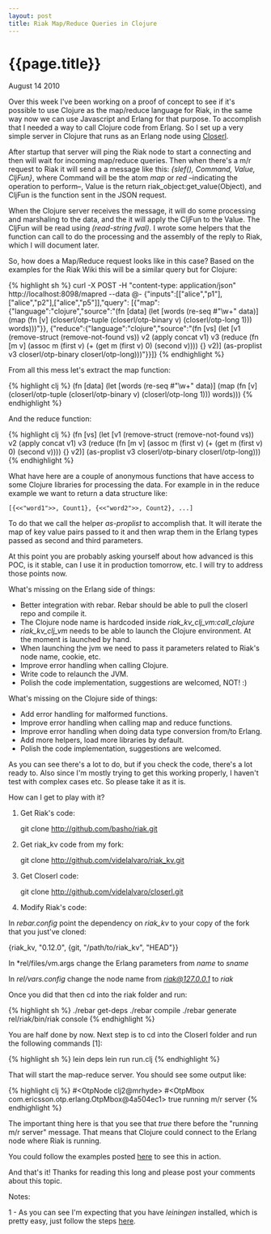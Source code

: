 ```yaml
---
layout: post
title: Riak Map/Reduce Queries in Clojure
---
```


# {{page.title}}

<span class="meta">August 14 2010</span>

Over this week I've been working on a proof of concept to see if it's possible to use Clojure as the map/reduce language for Riak, in the same way now we can use Javascript and Erlang for that purpose. To accomplish that I needed a way to call Clojure code from Erlang. So I set up a very simple server in Clojure that runs as an Erlang node using [Closerl](http://github.com/videlalvaro/closerl).

After startup that server will ping the Riak node to start a connecting and then will wait for incoming map/reduce queries. Then when there's a m/r request to Riak it will send a a message like this: *{slef(), Command, Value, CljFun}*, where Command will be the atom *map* or *red* –indicating the operation to perform–, Value is the return riak_object:get_value(Object), and CljFun is the function sent in the JSON request.

When the Clojure server receives the message, it will do some processing and marshaling to the data, and the it will apply the CljFun to the Value. The CljFun will be read using _(read-string fval)_. I wrote some helpers that the function can call to do the processing and the assembly of the reply to Riak, which I will document later.

So, how does a Map/Reduce request looks like in this case? Based on the examples for the Riak Wiki this will be a similar query but for Clojure:

{% highlight sh %}
curl -X POST -H "content-type: application/json" \
http://localhost:8098/mapred --data @-
{"inputs":[["alice","p1"],["alice","p2"],["alice","p5"]],"query":
[{"map":{"language":"clojure","source":"(fn [data]  (let [words 
(re-seq #\"\\w+\" data)] (map (fn [v] (closerl/otp-tuple 
(closerl/otp-binary v) (closerl/otp-long 1))) words)))"}},
{"reduce":{"language":"clojure","source":"(fn [vs] (let [v1 
(remove-struct (remove-not-found vs)) v2 (apply concat v1) 
v3 (reduce (fn [m v] (assoc m (first v) (+ (get m (first v) 0) 
(second v)))) {} v2)] (as-proplist v3 closerl/otp-binary 
closerl/otp-long)))"}}]}
{% endhighlight %}

From all this mess let's extract the map function:

{% highlight clj %}
(fn [data]
  (let [words (re-seq #\"\\w+\" data)] 
  (map (fn [v] (closerl/otp-tuple (closerl/otp-binary v) (closerl/otp-long 1))) words)))
{% endhighlight %}

And the reduce function:

{% highlight clj %}
(fn [vs] 
  (let [v1 (remove-struct (remove-not-found vs)) 
        v2 (apply concat v1) 
        v3 (reduce (fn [m v] (assoc m (first v) (+ (get m (first v) 0) (second v)))) {} v2)] 
  (as-proplist v3 closerl/otp-binary closerl/otp-long)))
{% endhighlight %}

What have here are a couple of anonymous functions that have access to some Clojure libraries for processing the data. For example in in the reduce example we want to return a data structure like:

    [{<<"word1">>, Count1}, {<<"word2">>, Count2}, ...]
    
To do that we call the helper *as-proplist*  to accomplish that. It will iterate the map of key value pairs passed to it and then wrap them in the Erlang types passed as second and third parameters.

At this point you are probably asking yourself about how advanced is this POC, is it stable, can I use it in production tomorrow, etc. I will try to address those points now.

What's missing on the Erlang side of things:

- Better integration with rebar. Rebar should be able to pull the closerl repo and compile it.
- The Clojure node name is hardcoded inside *riak_kv_clj_vm:call_clojure*
- *riak_kv_clj_vm* needs to be able to launch the Clojure environment. At the moment is launched by hand.
- When launching the jvm we need to pass it parameters related to Riak's node name, cookie, etc.
- Improve error handling when calling Clojure.
- Write code to relaunch the JVM.
- Polish the code implementation, suggestions are welcomed, NOT! :)

What's missing on the Clojure side of things:

- Add error handling for malformed functions.
- Improve error handling when calling map and reduce functions.
- Improve error handling when doing data type conversion from/to Erlang.
- Add more helpers, load more libraries by default.
- Polish the code implementation, suggestions are welcomed.

As you can see there's a lot to do, but if you check the code, there's a lot ready to. Also since I'm mostly trying to get this working properly, I haven't test with complex cases etc. So please take it as it is.

How can I get to play with it?

1) Get Riak's code:

    git clone http://github.com/basho/riak.git
    
2) Get riak_kv code from my fork:

    git clone http://github.com/videlalvaro/riak_kv.git
    
3) Get Closerl code:

    git clone http://github.com/videlalvaro/closerl.git
    
4) Modify Riak's code:

In *rebar.config* point the dependency on *riak_kv* to your copy of the fork that you just've cloned:

  {riak_kv, "0.12.0", {git, "/path/to/riak_kv", "HEAD"}}
  
In *rel/files/vm.args change the Erlang parameters from *name* to *sname*

In *rel/vars.config* change the node name from *riak@127.0.0.1* to *riak*

Once you did that then cd into the riak folder and run:

{% highlight sh %}
./rebar get-deps
./rebar compile
./rebar generate
rel/riak/bin/riak console
{% endhighlight %}
  
You are half done by now. Next step is to cd into the Closerl folder and run the following commands [1]:

{% highlight sh %}
lein deps
lein run run.clj
{% endhighlight %}
  
That will start the map-reduce server. You should see some output like:

{% highlight clj %}
#<OtpNode clj2@mrhyde>
#<OtpMbox com.ericsson.otp.erlang.OtpMbox@4a504ec1>
true
running m/r server
{% endhighlight %}

The important thing here is that you see that *true* there before the "running m/r server" message. That means that Clojure could connect to the Erlang node where Riak is running.

You could follow the examples posted [here](http://github.com/videlalvaro/closerl/blob/master/riak_commands.sh) to see this in action.

And that's it! Thanks for reading this long and please post your comments about this topic.

Notes:

1 - As you can see I'm expecting that you have *leiningen* installed, which is pretty easy, just follow the steps [here](http://github.com/technomancy/leiningen).
